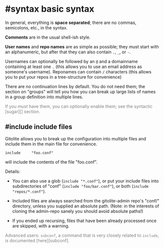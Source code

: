 # #syntax basic syntax

In general, everything is **space separated**; there are no commas,
semicolons, etc., in the syntax.

**Comments** are in the usual shell-ish style.

**User names** and **repo names** are as simple as possible; they must start
with an alphanumeric, but after that they can also contain `.`, `_`, or `-`.

Usernames can optionally be followed by an `@` and a domainname containing at
least one `.` (this allows you to use an email address as someone's username).
Reponames can contain `/` characters (this allows you to put your repos in a
tree-structure for convenience)

There are no continuation lines by default.  You do not need them; the section
on "groups" will tell you how you can break up large lists of names in a group
definition into multiple lines.

<font color="gray">If you *must* have them, you can optionally enable them;
see the syntactic [sugar][] section.</font>

## #include include files

Gitolite allows you to break up the configuration into multiple files and
include them in the main file for convenience.

    include     "foo.conf"

will include the contents of the file "foo.conf".

Details:

  * You can also use a glob (`include "*.conf"`), or put your include files
    into subdirectories of "conf" (`include "foo/bar.conf"`), or both
    (`include "repos/*.conf"`).

  * Included files are always searched from the gitolite-admin repo's "conf/"
    directory, unless you supplied an absolute path.  (Note: in the interests
    of cloning the admin-repo sanely you should avoid absolute paths!)

  * If you ended up recursing, files that have been already processed once are
    skipped, with a warning.

<font color="gray">Advanced users: `subconf`, a command that is very closely
related to `include`, is documented [here][subconf].</font>

